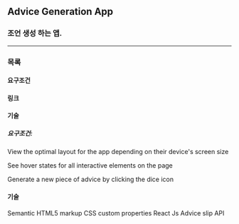 ## Advice Generation App

### 조언 생성 하는 앱.
---
### 목록
 #### 요구조건
 #### 링크
 #### 기술

##### 요구조건:


View the optimal layout for the app depending on their device's screen size

See hover states for all interactive elements on the page

Generate a new piece of advice by clicking the dice icon





#### 기술
Semantic HTML5 markup
CSS custom properties
React Js
Advice slip API


